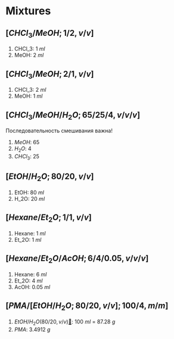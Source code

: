# Mixtures

## $[CHCl_3/MeOH;1/2,v/v]$

1. CHCl_3: 1 $ml$
2. MeOH: 2 $ml$

## $[CHCl_3/MeOH;2/1,v/v]$

1. CHCl_3: 2 $ml$
2. MeOH: 1 $ml$

## $[CHCl_3/MeOH/H_2O;65/25/4,v/v/v]$

Последовательность смешивания важна!

1. $MeOH$: 65
2. $H_2O$: 4
3. $CHCl_3$: 25

## $[EtOH/H_2O;80/20,v/v]$

1. EtOH: 80 $ml$
2. H_2O: 20 $ml$

## $[Hexane/Et_2O;1/1,v/v]$

1. Hexane: 1 $ml$
2. Et_2O: 1 $ml$

## $[Hexane/Et_2O/AcOH;6/4/0.05,v/v/v]$

1. Hexane: 6 $ml$
2. Et_2O: 4 $ml$
3. AcOH: 0.05 $ml$

## $[PMA/[EtOH/H_2O;80/20,v/v];100/4,m/m]$

1. $EtOH/H_2O(80/20,v/v)$[🔗](#etohh_2o8020vv): 100 $ml$ = 87.28 $g$
2. $PMA$: 3.4912 $g$

